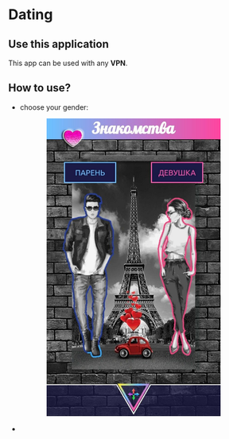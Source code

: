 # Dating

## Use this application

This app can be used with any **VPN**.

## How to use?
* choose your gender:

<p align="center">
  <img src="README/1.jpg" width="350" title="hover text">
</p>



* 
